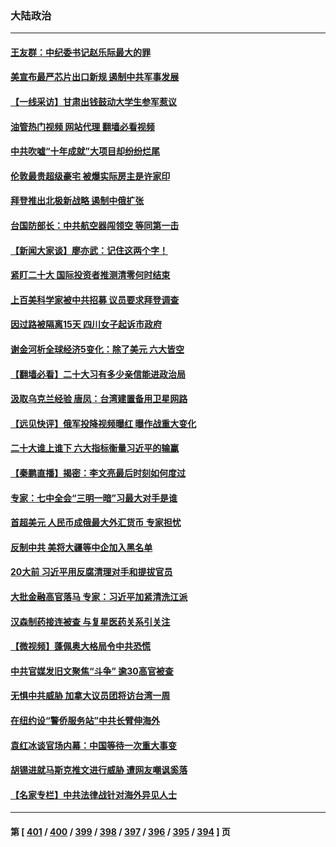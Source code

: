 ### 大陆政治
---
#### [王友群：中纪委书记赵乐际最大的罪](../../pages/ncid277/n13841011.md?10080845) 
#### [美宣布最严芯片出口新规 遏制中共军事发展](../../pages/ncid277/n13841061.md?10080845) 
#### [【一线采访】甘肃出钱鼓动大学生参军惹议](../../pages/ncid277/n13840895.md?10080845) 
#### [油管热门视频 网站代理 翻墙必看视频](http://209.222.30.114:81/youtube.html?10080845)
#### [中共吹嘘“十年成就”大项目却纷纷烂尾](../../pages/ncid277/n13840852.md?10080845) 
#### [伦敦最贵超级豪宅 被爆实际房主是许家印](../../pages/ncid277/n13841033.md?10080845) 
#### [拜登推出北极新战略 遏制中俄扩张](../../pages/ncid277/n13840956.md?10080845) 
#### [台国防部长：中共航空器闯领空 等同第一击](../../pages/ncid277/n13840387.md?10080845) 
#### [【新闻大家谈】廖亦武：记住这两个字！](../../pages/ncid277/n13840556.md?10080845) 
#### [紧盯二十大  国际投资者推测清零何时结束](../../pages/ncid277/n13840862.md?10080845) 
#### [上百美科学家被中共招募 议员要求拜登调查](../../pages/ncid277/n13840830.md?10080845) 
#### [因过路被隔离15天 四川女子起诉市政府](../../pages/ncid277/n13840759.md?10080845) 
#### [谢金河析全球经济5变化：除了美元 六大皆空](../../pages/ncid277/n13840631.md?10080845) 
#### [【翻墙必看】二十大习有多少亲信能进政治局](../../pages/ncid277/n13840599.md?10080845) 
#### [汲取乌克兰经验 唐凤：台湾建置备用卫星网路](../../pages/ncid277/n13840477.md?10080845) 
#### [【远见快评】俄军投降视频曝红 曝作战重大变化](../../pages/ncid277/n13840399.md?10080845) 
#### [二十大谁上谁下 六大指标衡量习近平的输赢](../../pages/ncid277/n13840381.md?10080845) 
#### [【秦鹏直播】揭密：李文亮最后时刻如何度过](../../pages/ncid277/n13840230.md?10080845) 
#### [专家：七中全会“三明一暗”习最大对手是谁](../../pages/ncid277/n13840326.md?10080845) 
#### [首超美元 人民币成俄最大外汇货币 专家担忧](../../pages/ncid277/n13840299.md?10080845) 
#### [反制中共 美将大疆等中企加入黑名单](../../pages/ncid277/n13840325.md?10080845) 
#### [20大前 习近平用反腐清理对手和提拔官员](../../pages/ncid277/n13840195.md?10080845) 
#### [大批金融高官落马 专家：习近平加紧清洗江派](../../pages/ncid277/n13839933.md?10080845) 
#### [汉森制药接连被查 与复星医药关系引关注](../../pages/ncid277/n13839931.md?10080845) 
#### [【微视频】蓬佩奥大格局令中共恐慌](../../pages/ncid277/n13840223.md?10080845) 
#### [中共官媒发旧文聚焦“斗争” 逾30高官被查](../../pages/ncid277/n13839927.md?10080845) 
#### [无惧中共威胁 加拿大议员团将访台湾一周](../../pages/ncid277/n13840259.md?10080845) 
#### [在纽约设“警侨服务站”中共长臂伸海外](../../pages/ncid277/n13839851.md?10080845) 
#### [袁红冰谈官场内幕：中国等待一次重大事变](../../pages/ncid277/n13840196.md?10080845) 
#### [胡锡进就马斯克推文进行威胁 遭网友嘲讽奚落](../../pages/ncid277/n13840172.md?10080845) 
#### [【名家专栏】中共法律战针对海外异见人士](../../pages/ncid277/n13839479.md?10080845) 

---
#### 第 [ [401](./401.md?10080845) / [400](./400.md?10080845) / [399](./399.md?10080845) / [398](./398.md?10080845) / [397](./397.md?10080845) / [396](./396.md?10080845) / [395](./395.md?10080845) / [394](./394.md?10080845) ] 页
